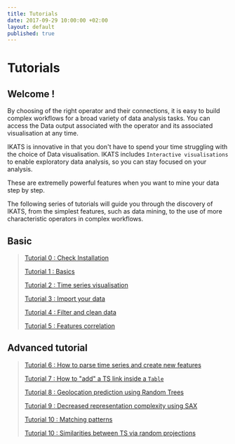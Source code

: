 ```yaml
---
title: Tutorials
date: 2017-09-29 10:00:00 +02:00
layout: default
published: true
---
```



Tutorials
============

Welcome !
---------


By choosing of the right operator and their connections, it is easy to build complex workflows for a broad variety of data analysis tasks. You can access the Data output associated with the operator and its associated visualisation at any time.

IKATS is innovative in  that you don't have to spend your time struggling with the choice of Data visualisation. IKATS includes `Interactive visualisations` to enable exploratory data analysis, so you can stay focused on your analysis.

These are extremelly powerful features when you want to mine your data step by step.

The following series of tutorials will guide you through the discovery of IKATS, from the simplest features, such as data mining, to the use of more characteristic operators in complex workflows.

## Basic
>[Tutorial 0 : Check Installation](/doc/tutorials/tuto_workflow.html)
>
>[Tutorial 1 : Basics](/doc/tutorials/tuto_basics.html)
>
>[Tutorial 2 : Time series visualisation](/doc/tutorials/tuto_vizTools.html)
>
>[Tutorial 3 : Import your data](/doc/tutorials/tuto_imports.html)
>
>[Tutorial 4 : Filter and clean data](/doc/tutorials/tuto_cutY.html)
>
>[Tutorial 5 : Features correlation](/doc/tutorials/tuto_corr.html)

## Advanced tutorial
>[Tutorial 6 : How to parse time series and create new features ](/doc/tutorials/tuto_TS2Feature.html)
>
>[Tutorial 7 : How to "add" a TS link inside a `Table`](/doc/tutorials/tuto_addTSColumn.html)
>
>[Tutorial 8 : Geolocation prediction using Random Trees](/doc/tutorials/tuto_ML.html)
>
>[Tutorial 9 : Decreased representation complexity using SAX](/doc/tutorials/tuto_sax.html)
>
>[Tutorial 10 : Matching patterns](/doc/tutorials/tuto_matching_pattern.html)
>
>[Tutorial 10 : Similarities between TS via random projections](/doc/tutorials/tuto_random_projection.html)
